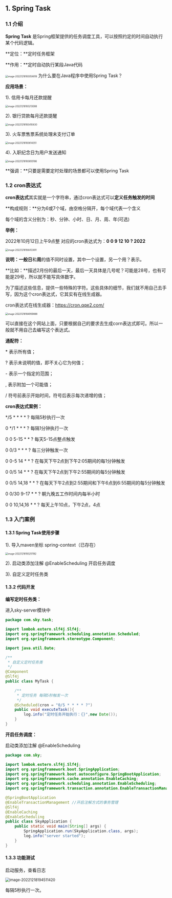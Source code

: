 ## 1. Spring Task

### 1.1 介绍

**Spring Task** 是Spring框架提供的任务调度工具，可以按照约定的时间自动执行某个代码逻辑。

**定位：**定时任务框架

**作用：**定时自动执行某段Java代码



 <img src="assets/image-20221218183054818.png" alt="image-20221218183054818" style="zoom:50%;" /> 为什么要在Java程序中使用Spring Task？

**应用场景：**

1). 信用卡每月还款提醒

<img src="assets/image-20221218183213088.png" alt="image-20221218183213088" style="zoom:50%;" /> 



2). 银行贷款每月还款提醒

<img src="assets/image-20221218183410430.png" alt="image-20221218183410430" style="zoom:50%;" /> 



3). 火车票售票系统处理未支付订单

<img src="assets/image-20221218183614351.png" alt="image-20221218183614351" style="zoom:50%;" /> 



4). 入职纪念日为用户发送通知

<img src="assets/image-20221218183655186.png" alt="image-20221218183655186" style="zoom:50%;" /> 



**强调：**只要是需要定时处理的场景都可以使用Spring Task



### 1.2 cron表达式

**cron表达式**其实就是一个字符串，通过cron表达式可以**定义任务触发的时间**

**构成规则：**分为6或7个域，由空格分隔开，每个域代表一个含义

每个域的含义分别为：秒、分钟、小时、日、月、周、年(可选)

**举例：**

2022年10月12日上午9点整 对应的cron表达式为：**0 0 9 12 10 ? 2022**

<img src="assets/image-20221218184412491.png" alt="image-20221218184412491" style="zoom:50%;" /> 

**说明：**一般**日**和**周**的值不同时设置，其中一个设置，另一个用？表示。



**比如：**描述2月份的最后一天，最后一天具体是几号呢？可能是28号，也有可能是29号，所以就不能写具体数字。

为了描述这些信息，提供一些特殊的字符。这些具体的细节，我们就不用自己去手写，因为这个cron表达式，它其实有在线生成器。

cron表达式在线生成器：https://cron.qqe2.com/

<img src="assets/image-20221218184959888.png" alt="image-20221218184959888" style="zoom:50%;" /> 



可以直接在这个网站上面，只要根据自己的要求去生成corn表达式即可。所以一般就不用自己去编写这个表达式。

**通配符：**

\* 表示所有值； 

? 表示未说明的值，即不关心它为何值； 

\- 表示一个指定的范围； 

, 表示附加一个可能值； 

/ 符号前表示开始时间，符号后表示每次递增的值；

**cron表达式案例：**

*/5 * * * * ? 每隔5秒执行一次

0 */1 * * * ? 每隔1分钟执行一次

0 0 5-15 * * ? 每天5-15点整点触发

0 0/3 * * * ? 每三分钟触发一次

0 0-5 14 * * ? 在每天下午2点到下午2:05期间的每1分钟触发 

0 0/5 14 * * ? 在每天下午2点到下午2:55期间的每5分钟触发

0 0/5 14,18 * * ? 在每天下午2点到2:55期间和下午6点到6:55期间的每5分钟触发

0 0/30 9-17 * * ? 朝九晚五工作时间内每半小时

0 0 10,14,16 * * ? 每天上午10点，下午2点，4点 



### 1.3 入门案例

#### 1.3.1 Spring Task使用步骤

1). 导入maven坐标 spring-context（已存在）

<img src="assets/image-20221218193251182.png" alt="image-20221218193251182" style="zoom:50%;" /> 

2). 启动类添加注解 @EnableScheduling 开启任务调度

3). 自定义定时任务类



#### 1.3.2 代码开发

**编写定时任务类：**

进入sky-server模块中

```java
package com.sky.task;

import lombok.extern.slf4j.Slf4j;
import org.springframework.scheduling.annotation.Scheduled;
import org.springframework.stereotype.Component;

import java.util.Date;

/**
 * 自定义定时任务类
 */
@Component
@Slf4j
public class MyTask {

    /**
     * 定时任务 每隔5秒触发一次
     */
    @Scheduled(cron = "0/5 * * * * ?")
    public void executeTask(){
        log.info("定时任务开始执行：{}",new Date());
    }
}
```

**开启任务调度：**

启动类添加注解 @EnableScheduling

```java
package com.sky;

import lombok.extern.slf4j.Slf4j;
import org.springframework.boot.SpringApplication;
import org.springframework.boot.autoconfigure.SpringBootApplication;
import org.springframework.cache.annotation.EnableCaching;
import org.springframework.scheduling.annotation.EnableScheduling;
import org.springframework.transaction.annotation.EnableTransactionManagement;

@SpringBootApplication
@EnableTransactionManagement //开启注解方式的事务管理
@Slf4j
@EnableCaching
@EnableScheduling
public class SkyApplication {
    public static void main(String[] args) {
        SpringApplication.run(SkyApplication.class, args);
        log.info("server started");
    }
}
```



#### 1.3.3 功能测试

启动服务，查看日志

<img src="assets/image-20221218194511420.png" alt="image-20221218194511420" style="zoom:80%;" /> 

每隔5秒执行一次。
